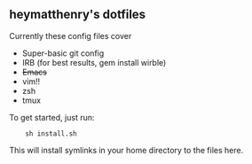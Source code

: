 ## heymatthenry's dotfiles

Currently these config files cover

* Super-basic git config
* IRB (for best results, gem install wirble)
* ~~Emacs~~
* vim!!
* zsh
* tmux

To get started, just run:

		sh install.sh

This will install symlinks in your home directory to the files here.
